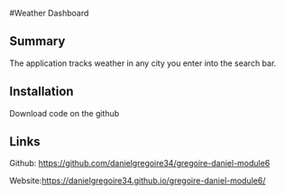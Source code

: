 #Weather Dashboard

## Summary 
The application tracks weather in any city you enter into the search bar.

## Installation 
Download code on the github

## Links 
Github: https://github.com/danielgregoire34/gregoire-daniel-module6

Website:https://danielgregoire34.github.io/gregoire-daniel-module6/

